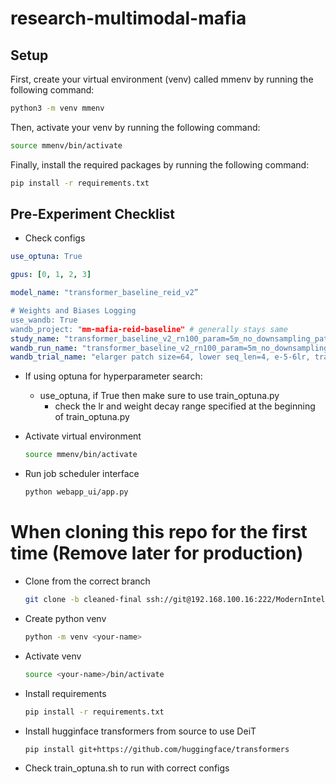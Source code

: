 # research-multimodal-mafia

## Setup 

First, create your virtual environment (venv) called mmenv by running the following command:
    
```bash
python3 -m venv mmenv
```

Then, activate your venv by running the following command:

```bash
source mmenv/bin/activate
```

Finally, install the required packages by running the following command:

```bash
pip install -r requirements.txt
```

## Pre-Experiment Checklist

- Check configs

```yaml
use_optuna: True

gpus: [0, 1, 2, 3]

model_name: "transformer_baseline_reid_v2”

# Weights and Biases Logging
use_wandb: True
wandb_project: "mm-mafia-reid-baseline" # generally stays same
study_name: "transformer_baseline_v2_rn100_param=5m_no_downsampling_patch=24" # experiment level
wandb_run_name: "transformer_baseline_v2_rn100_param=5m_no_downsampling_patch=24" # keep same as study_name
wandb_trial_name: "elarger patch size=64, lower seq_len=4, e-5-6lr, transformer_encoder=3" # trial_name under study
```

- If using optuna for hyperparameter search:
    - use_optuna, if True then make sure to use train_optuna.py
        - check the lr and weight decay range specified at the beginning of train_optuna.py
- Activate virtual environment
    
    ```bash
    source mmenv/bin/activate
    ```
    
- Run job scheduler interface
    ```bash
    python webapp_ui/app.py
    ```




# When cloning this repo for the first time (Remove later for production)

- Clone from the correct branch
    ```bash
    git clone -b cleaned-final ssh://git@192.168.100.16:222/ModernIntelligence/research-GraFT.git
    ```

- Create python venv
    ```bash
    python -m venv <your-name>
    ```

- Activate venv
    ```bash
    source <your-name>/bin/activate
    ```

- Install requirements
    ```bash
    pip install -r requirements.txt
    ```

- Install hugginface transformers from source to use DeiT
    ```bash
    pip install git+https://github.com/huggingface/transformers
    ```

 - Check train_optuna.sh to run with correct configs

